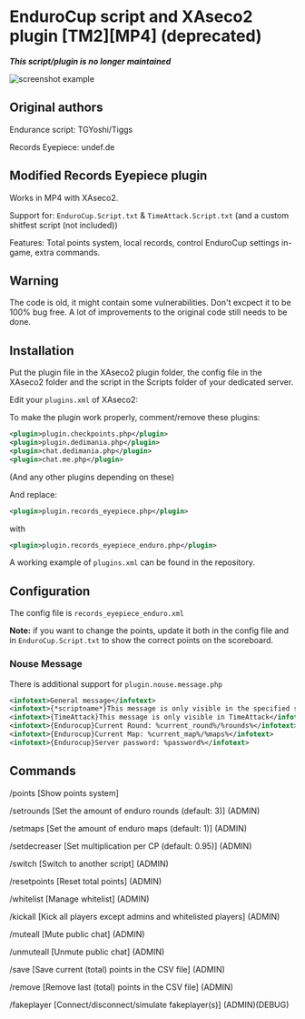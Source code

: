 # EnduroCup script and XAseco2 plugin [TM2][MP4] (deprecated)

***This script/plugin is no longer maintained***

![screenshot example](https://drive.google.com/uc?export=view&id=1iemqrSLBSlt_0stk6Fe0ifcz3ybUNOOX)

## Original authors

Endurance script: TGYoshi/Tiggs

Records Eyepiece: undef.de

## Modified Records Eyepiece plugin

Works in MP4 with XAseco2.

Support for: `EnduroCup.Script.txt` & `TimeAttack.Script.txt` (and a custom shitfest script (not included))

Features: Total points system, local records, control EnduroCup settings in-game, extra commands.

## Warning

The code is old, it might contain some vulnerabilities. Don't excpect it to be 100% bug free. A lot of improvements to the original code still needs to be done.

## Installation

Put the plugin file in the XAseco2 plugin folder, the config file in the XAseco2 folder and the script in the Scripts folder of your dedicated server.

Edit your `plugins.xml` of XAseco2:

To make the plugin work properly, comment/remove these plugins:

```xml
<plugin>plugin.checkpoints.php</plugin>
<plugin>plugin.dedimania.php</plugin>
<plugin>chat.dedimania.php</plugin>
<plugin>chat.me.php</plugin>
```

(And any other plugins depending on these)

And replace:

```xml
<plugin>plugin.records_eyepiece.php</plugin>
```

with

```xml
<plugin>plugin.records_eyepiece_enduro.php</plugin>
```

A working example of `plugins.xml` can be found in the repository.

## Configuration

The config file is `records_eyepiece_enduro.xml`

**Note:** if you want to change the points, update it both in the config file and in `EnduroCup.Script.txt` to show the correct points on the scoreboard.

### Nouse Message

There is additional support for `plugin.nouse.message.php`

```xml
<infotext>General message</infotext>
<infotext>{*scriptname*}This message is only visible in the specified script</infotext>
<infotext>{TimeAttack}This message is only visible in TimeAttack</infotext>
<infotext>{Endurocup}Current Round: %current_round%/%rounds%</infotext>
<infotext>{Endurocup}Current Map: %current_map%/%maps%</infotext>
<infotext>{Endurocup}Server password: %password%</infotext>
```

## Commands

/points [Show points system]

/setrounds [Set the amount of enduro rounds (default: 3)] (ADMIN)

/setmaps [Set the amount of enduro maps (default: 1)] (ADMIN)

/setdecreaser [Set multiplication per CP (default: 0.95)] (ADMIN)

/switch [Switch to another script] (ADMIN)

/resetpoints [Reset total points] (ADMIN)

/whitelist [Manage whitelist] (ADMIN)

/kickall [Kick all players except admins and whitelisted players] (ADMIN)

/muteall [Mute public chat] (ADMIN)

/unmuteall [Unmute public chat] (ADMIN)

/save [Save current (total) points in the CSV file] (ADMIN)

/remove [Remove last (total) points in the CSV file] (ADMIN)

/fakeplayer [Connect/disconnect/simulate fakeplayer(s)] (ADMIN)(DEBUG)

